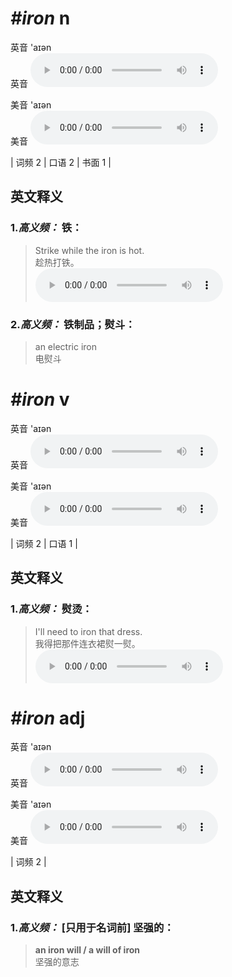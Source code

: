 # ***\#iron*** n
英音 'aɪən  
英音
<audio src="./media/iron-B.aac" controls="controls"></audio>

美音 'aɪən  
美音
<audio src="./media/iron.aac" controls="controls"></audio>



| 词频 2 | 口语 2 | 书面 1 |  

英文释义
---
### 1.*高义频：* **铁：**  

 > Strike while the iron is hot.   
 > 趁热打铁。    
<audio src="./media/iron-1.aac" controls="controls"></audio>

### 2.*高义频：* **铁制品；熨斗：**  

 > an electric iron   
 > 电熨斗    


# ***\#iron*** v
英音 'aɪən  
英音
<audio src="./media/iron-B.aac" controls="controls"></audio>

美音 'aɪən  
美音
<audio src="./media/iron.aac" controls="controls"></audio>



| 词频 2 | 口语 1 |  

英文释义
---
### 1.*高义频：* **熨烫：**  

 > I'll need to iron that dress.  
 > 我得把那件连衣裙熨一熨。    
<audio src="./media/iron-2.aac" controls="controls"></audio>


# ***\#iron*** adj
英音 'aɪən  
英音
<audio src="./media/iron-B.aac" controls="controls"></audio>

美音 'aɪən  
美音
<audio src="./media/iron.aac" controls="controls"></audio>



| 词频 2 |  

英文释义
---
### 1.*高义频：* **[只用于名词前] 坚强的：**  

 > **an iron will / a will of iron**  
 > 坚强的意志    


